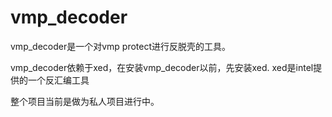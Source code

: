# vmp_decoder


vmp_decoder是一个对vmp protect进行反脱壳的工具。

vmp_decoder依赖于xed，在安装vmp_decoder以前，先安装xed. xed是intel提供的一个反汇编工具

整个项目当前是做为私人项目进行中。
